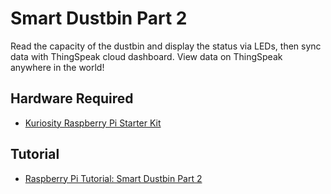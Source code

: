 # Smart Dustbin Part 2
Read the capacity of the dustbin and display the status via LEDs, then sync data with ThingSpeak cloud dashboard. View data on ThingSpeak anywhere in the world!

## Hardware Required
- [Kuriosity Raspberry Pi Starter Kit](https://www.kuriosity.sg/raspberry-pi-starter-kit)

## Tutorial
- [Raspberry Pi Tutorial: Smart Dustbin Part 2](https://www.kuriosity.sg/blog/raspberry-pi-tutorial-smart-dustbin-part-2)
